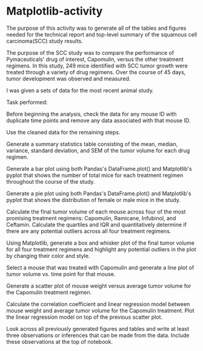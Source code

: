 # Matplotlib-activity
The purpose of this activity was to generate all of the tables and figures needed for the technical report and top-level summary of the squamous cell 
carcinoma(SCC) study results.

The purpose of the SCC study was to compare the performance of Pymaceuticals' drug of interest, Capomulin, versus the other treatment regimens. 
In this study, 249 mice identified with SCC tumor growth were treated through a variety of drug regimens. Over the course of 45 days, tumor development was 
observed and measured.

I was given a sets of data for the most recent animal study. 

Task performed:

Before beginning the analysis, check the data for any mouse ID with duplicate time points and remove any data associated with that mouse ID.

Use the cleaned data for the remaining steps.

Generate a summary statistics table consisting of the mean, median, variance, standard deviation, and SEM of the tumor volume for each drug regimen.

Generate a bar plot using both Pandas's DataFrame.plot() and Matplotlib's pyplot that shows the number of total mice for each treatment regimen throughout 
the course of the study.

Generate a pie plot using both Pandas's DataFrame.plot() and Matplotlib's pyplot that shows the distribution of female or male mice in the study.

Calculate the final tumor volume of each mouse across four of the most promising treatment regimens: Capomulin, Ramicane, Infubinol, and Ceftamin. 
Calculate the quartiles and IQR and quantitatively determine if there are any potential outliers across all four treatment regimens.

Using Matplotlib, generate a box and whisker plot of the final tumor volume for all four treatment regimens and highlight any potential outliers in the plot by 
changing their color and style.

Select a mouse that was treated with Capomulin and generate a line plot of tumor volume vs. time point for that mouse.

Generate a scatter plot of mouse weight versus average tumor volume for the Capomulin treatment regimen.

Calculate the correlation coefficient and linear regression model between mouse weight and average tumor volume for the Capomulin treatment. 
Plot the linear regression model on top of the previous scatter plot.

Look across all previously generated figures and tables and write at least three observations or inferences that can be made from the data. 
Include these observations at the top of notebook.
